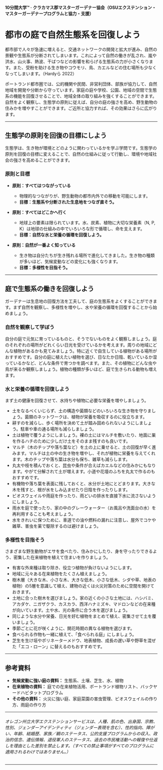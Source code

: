 #### 10分間大学™ · クラカマス郡マスターガーデナー協会（OSUエクステンション・マスターガーデナープログラムと協力・支援）

# 都市の庭で自然生態系を回復しよう

都市部で人々が急速に増えると、交通ネットワークの開発と拡大が進み、自然の景観や生態系が分断されてしまいます。これによって自然の働きが乱され、嵐や洪水、山火事、熱波、干ばつなどの影響を和らげる生態系の力が小さくなります。また、受粉を助ける生き物やコウモリ、鳥、カエルなどの住む場所も少なくなってしまいます。（Hardyら 2022）

ポートランド都市圏では、公的機関や民間、非営利団体、部族が協力して、自然地域を開発や分断から守っています。家庭の庭や学校、公園、地域の空間で生態系の機能を回復させることで、地域全体の取り組みを強くすることができます。自然をよく観察し、生態学の原則に従えば、自分の庭の強さを高め、野生動物の住みかを増やすことができます。ご近所と協力すれば、その効果はさらに広がります。

---

## 生態学の原則を回復の目標にしよう

生態学は、生き物が環境とどのように関わっているかを学ぶ学問です。生態学の原則を回復の目標に変えることで、自然の仕組みに従って行動し、環境や地域社会の強さを高めることができます。

### 原則と目標

- **原則：すべてはつながっている**  
  - 物理的なつながりが、野生動物の都市内外での移動を可能にします。  
  - **目標：生態系や分断された生息地をつなぎ直そう。**

- **原則：すべてはどこかへ行く**  
  - 地球上の要素は限られています。水、炭素、植物に大切な栄養素（N, P, K）は地球の仕組みの中でいろいろな形で循環し、命を支えます。  
  - **目標：自然な水と栄養の循環を回復しよう。**

- **原則：自然が一番よく知っている**  
  - 生き物は自分たちが生き残れる場所で進化してきました。生き物の種類が多いほど、気候変動などの変化にも強くなります。  
  - **目標：多様性を目指そう。**

---

## 庭で生態系の働きを回復しよう

ガーデナーは生息地の回復方法を工夫して、庭の生態系をよくすることができます。まず自然を観察し、多様性を増やし、水や栄養の循環を回復することから始めましょう。

### 自然を観察して学ぼう

自分の庭で元気に育っているものと、そうでないものをよく観察しましょう。庭のそれぞれの場所がどれくらい日光を受けているかを考えます。周りの地域にどんな植物があるかも見てみましょう。特に近くで自生している植物がある場所がおすすめです。自分の庭に植えたい植物を選び、日なたか日陰、乾いているか湿っているかなど、どんな条件で育つかを調べます。また、その植物にどんな虫や鳥が来るか観察しましょう。植物の種類が多いほど、庭で生きられる動物も増えます。

### 水と栄養の循環を回復しよう

まず土の健康を回復させて、水持ちや植物に必要な栄養を増やしましょう。

- 土をなるべくいじらず、土の構造や菌類などのいろいろな生き物を守りましょう。菌類のネットワークは、植物が栄養を吸収するのに役立ちます。
- 耕すのを減らし、歩く場所を決めて土が踏み固められないようにしましょう。駐車や車の通る場所も減らしましょう。
- 土は植物で覆うようにしましょう。裸の土にはマルチを敷いたり、地面に巣を作るハチのために少しだけ土をそのまま残すのも良いです。
- マルチ（木のチップや落ち葉など）を土の上に乗せると、土の回復が早く進みます。マルチは土の中の生き物を増やし、それが植物に栄養を与えてくれます。木のチップや落ち葉は水分も保ち、雑草も減らします。
- 丸太や枝を積んでおくと、昆虫や条件が合えばカエルなどの住みかにもなります。やがて分解されて土が増えます。小道や花壇のふちを丸太で作るのもおすすめです。
- 有機物や落ち葉を表面に残しておくと、水分が土地にとどまります。大きな木を残すと、根が水をしみ込ませたり日陰を作ったりします。
- ビオスウェイルや雨庭を作ったり、雨どいの排水を直接下水に流さないようにしましょう。
- 雨水を庭で使ったり、家の中のグレーウォーター（お風呂や洗面台の水）を再利用することも考えましょう。
- 水をきれいに保つために、車道での油や燃料の漏れに注意し、屋外でコケや雑草、害虫を薬で駆除するのは避けましょう。

### 多様性を目指そう

さまざまな野生動物がエサを食べたり、住みかにしたり、身を守ったりできるよう、密集した在来植物を植えて住まいを作りましょう。

- 有害な外来種は取り除き、役立つ植物が負けないようにします。
- 地域に元々ある在来植物をたくさん植えましょう。
- 樹木層（大きな木、小さな木、大きな低木、小さな低木、シダや草、地表の植物）の5層を意識して植え、建物の近くは火災対策のために空間を開けておきます。
- 土地に合った樹木を選びましょう。家の近くの小さな土地には、ハシバミ、アカダケ、ニガザクラ、カスカラ、西洋ハナミズキ、マドロンなどの在来種が向いています。土や水、光の条件に合う木を選びましょう。
- 同じような水分や栄養、日光を好む植物をまとめて植え、密集させて土を覆いましょう。
- 季節ごとに花が咲くように、開花時期の異なる植物を選びます。
- 食べられる作物も一緒に植えて、「食べられる庭」にしましょう。
- 芝生を生け垣やポリネーターメドウ、地表植物、成長の遅い草や野草を混ぜた「エコ・ローン」に替えるのもおすすめです。

---

## 参考資料

- **気候変動に強い庭の資料：** 生態系、土壌、芝生、水、植物
- **在来植物の資料：** 庭での在来植物活用、ポートランド植物リスト、バックヤードハビタットプログラム
- **その他の資料：** 火災に強い庭、家庭菜園の害虫管理、ビオスウェイルの作り方、雨庭の作り方

---

###### オレゴン州立大学エクステンションサービスは、人種、肌の色、出身国、宗教、性別、ジェンダーアイデンティティ（ジェンダー表現を含む）、性的指向、障がい、年齢、結婚歴、家族／親のステータス、公的支援プログラムからの収入、政治的信念、遺伝情報、退役軍人のステータス、過去の市民権活動への報復や仕返しを理由とした差別を禁止します。（すべての禁止事項がすべてのプログラムに適用されるわけではありません。）

---